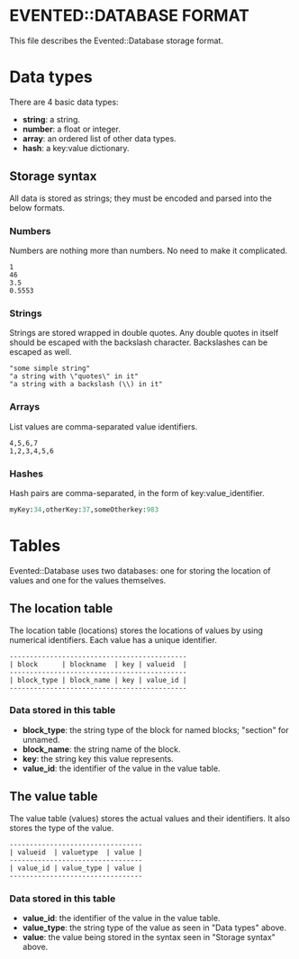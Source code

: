 # EVENTED::DATABASE FORMAT

This file describes the Evented::Database storage format.

# Data types

There are 4 basic data types:

* __string__: a string.
* __number__:  a float or integer.
* __array__: an ordered list of other data types.
* __hash__: a key:value dictionary.

## Storage syntax

All data is stored as strings; they must be encoded and parsed into the below formats.

### Numbers

Numbers are nothing more than numbers. No need to make it complicated.

```
1
46
3.5
0.5553
```

### Strings

Strings are stored wrapped in double quotes. Any double quotes in itself should be
escaped with the backslash character. Backslashes can be escaped as well.

```
"some simple string"
"a string with \"quotes\" in it"
"a string with a backslash (\\) in it"
```

### Arrays

List values are comma-separated value identifiers.

```
4,5,6,7
1,2,3,4,5,6
```

### Hashes

Hash pairs are comma-separated, in the form of key:value_identifier.

```perl
myKey:34,otherKey:37,someOtherkey:983
```

# Tables

Evented::Database uses two databases: one for storing the location of values and one for
the values themselves.

## The location table

The location table (locations) stores the locations of values by using numerical
identifiers. Each value has a unique identifier. 

```
--------------------------------------------
| block      | blockname  | key | valueid  |
--------------------------------------------
| block_type | block_name | key | value_id |
--------------------------------------------
```

### Data stored in this table

* __block_type__: the string type of the block for named blocks; "section" for unnamed.
* __block_name__: the string name of the block.
* __key__: the string key this value represents.
* __value_id__: the identifier of the value in the value table.

## The value table

The value table (values) stores the actual values and their identifiers. It also stores
the type of the value.

```
---------------------------------
| valueid  | valuetype  | value |
---------------------------------
| value_id | value_type | value |
---------------------------------
```

### Data stored in this table

* __value_id__: the identifier of the value in the value table.
* __value_type__: the string type of the value as seen in "Data types" above.
* __value__: the value being stored in the syntax seen in "Storage syntax" above.

